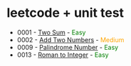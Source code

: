 # leetcode + unit test

* 0001 - [Two Sum](src/main/java/leetcode/easy/TwoSum.java) - <span style="color:green">Easy</span>
* 0002 - [Add Two Numbers](src/main/java/leetcode/easy/TwoSum.java) - <span style="color:orange">Medium</span>
* 0009 - [Palindrome Number](src/main/java/leetcode/easy/PalindromeNumber.java) - <span style="color:green">Easy</span>
* 0013 - [Roman to Integer](src/main/java/leetcode/easy/RemoveElement.java) - <span style="color:green">Easy</span>